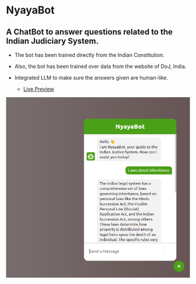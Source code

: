 # NyayaBot
## A ChatBot to answer questions related to the Indian Judiciary System.
- The bot has been trained directly from the Indian Constitution.
- Also, the bot has been trained over data from the website of DoJ, India.
- Integrated LLM to make sure the answers given are human-like.

  - [Live Preview](https://prakshark.github.io/NyayaBot/)

![Screenshot](./temp1.png)  
